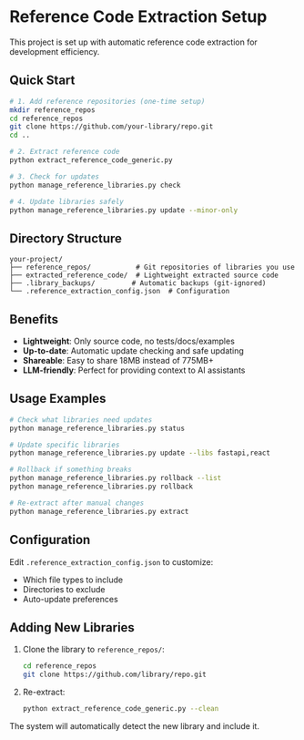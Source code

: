 # Reference Code Extraction Setup

This project is set up with automatic reference code extraction for development efficiency.

## Quick Start

```bash
# 1. Add reference repositories (one-time setup)
mkdir reference_repos
cd reference_repos
git clone https://github.com/your-library/repo.git
cd ..

# 2. Extract reference code
python extract_reference_code_generic.py

# 3. Check for updates
python manage_reference_libraries.py check

# 4. Update libraries safely
python manage_reference_libraries.py update --minor-only
```

## Directory Structure

```
your-project/
├── reference_repos/           # Git repositories of libraries you use
├── extracted_reference_code/  # Lightweight extracted source code
├── .library_backups/         # Automatic backups (git-ignored)
└── .reference_extraction_config.json  # Configuration
```

## Benefits

- **Lightweight**: Only source code, no tests/docs/examples
- **Up-to-date**: Automatic update checking and safe updating
- **Shareable**: Easy to share 18MB instead of 775MB+
- **LLM-friendly**: Perfect for providing context to AI assistants

## Usage Examples

```bash
# Check what libraries need updates
python manage_reference_libraries.py status

# Update specific libraries
python manage_reference_libraries.py update --libs fastapi,react

# Rollback if something breaks
python manage_reference_libraries.py rollback --list
python manage_reference_libraries.py rollback

# Re-extract after manual changes
python manage_reference_libraries.py extract
```

## Configuration

Edit `.reference_extraction_config.json` to customize:
- Which file types to include
- Directories to exclude
- Auto-update preferences

## Adding New Libraries

1. Clone the library to `reference_repos/`:
   ```bash
   cd reference_repos
   git clone https://github.com/library/repo.git
   ```

2. Re-extract:
   ```bash
   python extract_reference_code_generic.py --clean
   ```

The system will automatically detect the new library and include it.
